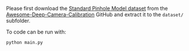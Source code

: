 Please first download the [Standard Pinhole Model dataset](https://drive.google.com/file/d/11jNhxzx0WuQcrUlKzwGTf82DtH4viIoJ/view?usp=sharing) from the [Awesome-Deep-Camera-Calibration](https://github.com/KangLiao929/Awesome-Deep-Camera-Calibration/) GitHub and extract it to the `dataset/` subfolder.

To code can be run with:

    python main.py